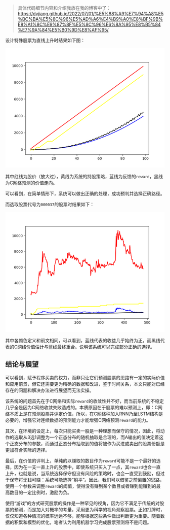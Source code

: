 > 具体代码细节内容和介绍我放在我的博客中了：https://dvjiang.github.io/2022/07/01/%E5%88%A9%E7%94%A8%E5%BC%BA%E5%8C%96%E5%AD%A6%E4%B9%A0%E8%BF%9B%E8%A1%8C%E9%87%8F%E5%8C%96%E6%8A%95%E8%B5%84%E7%9A%84%E5%B0%9D%E8%AF%95/



设计特殊股票为直线上升时结果如下图：

![1](Figure_1.png)

其中红线为股价（放大过），黄线为系统的持股策略，蓝线为反馈的`reward`，黑线为C网络预测的价值走向。

可以看到，在简单情形下，系统可以做出正确的处理，成功预判并选择正确路径。

而选取股票代号为`000037`的股票时结果如下：

![2](Figure_2.png)

其中各颜色定义和前文相同，可以看到，蓝线代表的收益几乎始终为正，而黑线代表的C网络价值估计与蓝线最终重合。说明该系统可以完成部分正确的选择。

## 结论与展望

可以看到，赋予程序买卖的权力，而非只让它们预测股票的思路有一定的实际价值和应用前景，但它还需要更为精确的数据和改进，鉴于时间关系，本文只能对已经存在的问题和解决办法进行展望而无法实操。

该系统的问题首先在于C网络和实际`reward`的收敛性并不好，而当前系统的不稳定几乎全是因为C网络收敛失败造成的。本质原因在于股票的难以预测上，即：C网络本质上是在预测股票并评定价值，所以，在C网络种加入RNN乃至LSTM结构是必要的，增强它对连续数据的预测能力才能增强C网络预测`reward`的能力。

其次，在环境的设定上，每次只能买卖一股是一种理想而保守的情况，因此，将动作的选取从3选1调整为一个正态分布的随机抽取是合理的，而A输出的值决定着这个正态分布的参数，而通过正态分布抽取到的值将被作为买进或卖出的股票份额是更加符合实际的选择。

最后，在价值的评判上，单纯的以赚取的数目作为`reward`可能不是一个最好的选择，因为在一支一直上升的股票中，即使系统只买入了一点，其`reward`也会一直上升，也就是说，当系统选择保守但没有风险的策略时，也会一直受到鼓励，但过于保守将无钱可赚：系统可能选择“躺平”。因此，我们可以借鉴之前偏置的思路，使用一个参数来调整`reward`的阈值，使得没有赚到某个数目或者赚到能赚到的最高数目的一定比例时，激励为负。

使用“游戏”的方式研究股票的操作是一种罕见的视角，因为它不满足于传统的对股票的预测，而是加入对概率的考量，采用更为科学的视角观察股票。正如打牌时，仅仅知道各种情况的概率远远不够，能够根据这些条件做出判断更为重要。随着数据的积累和模型的优化，笔者认为利用机器学习完成股票预测将不是问题。
